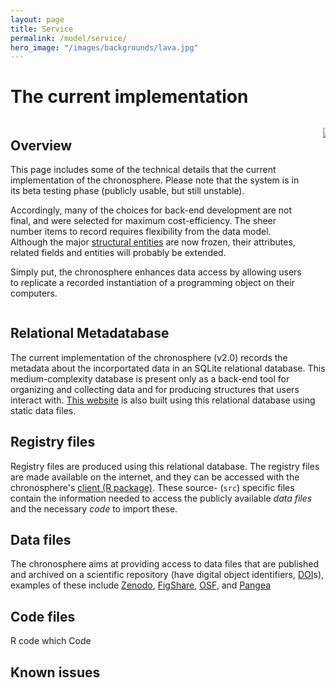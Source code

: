 ```yaml
---
layout: page
title: Service 
permalink: /model/service/
hero_image: "/images/backgrounds/lava.jpg"
---
```


# The current implementation 

<div class="columns">

<div class="column is-6"  markdown="1">

## Overview

This page includes some of the technical details that the current implementation of the chronosphere. Please note that the system is in its beta testing phase (publicly usable, but still unstable). 

Accordingly, many of the choices for back-end development are not final, and were selected for maximum cost-efficiency. The sheer number items to record requires flexibility from the data model. Although the major [structural entities]({{site.url}}/{{site.baseurl}}/model/datasets/) are now frozen, their attributes, related fields and entities will probably be extended.

Simply put, the chronosphere enhances data access by allowing users to replicate a recorded instantiation of a programming object on their computers.

</div>

<div class="column is-6"  markdown="1">

![]({{site.url}}/{{site.baseurl}}/images/chronosphere/data_service.svg)

</div>

</div>


## Relational Metadatabase

The current implementation of the chronosphere (v2.0) records the metadata about the incorportated data in an SQLite relational database. This medium-complexity database is present only as a back-end tool for organizing and collecting data and for producing structures that users interact with. [This website]({{site.url}}/{{site.baseurl}}) is also built using this relational database using static data files.


## Registry files 

Registry files are produced using this relational database. The registry files are made available on the internet, and they can be accessed with the chronosphere's [client (R package)](https://chronosphere.info/r_client/). These source- (`src`) specific files contain the information needed to access the publicly available *data files* and the necessary *code* to import these. 


## Data files

The chronosphere aims at providing access to data files that are published and archived on a scientific repository (have digital object identifiers, [DOI](https://www.doi.org/)s), examples of these include [Zenodo](https://zenodo.org/), [FigShare](), [OSF](), and [Pangea]()

## Code files

R code which Code 

## Known issues 





